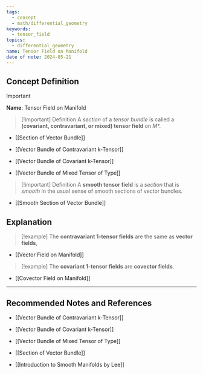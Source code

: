 ```yaml
---
tags:
  - concept
  - math/differential_geometry
keywords:
  - tensor_field
topics:
  - differential_geometry
name: Tensor Field on Manifold
date of note: 2024-05-21
---
```


## Concept Definition

>[!important]
>**Name**: Tensor Field on Manifold

>[!important] Definition
>A *section* of a *tensor bundle* is called a **(covariant, contravariant, or mixed) tensor field** on $M$*. 

- [[Section of Vector Bundle]]

- [[Vector Bundle of Contravariant k-Tensor]]
- [[Vector Bundle of Covariant k-Tensor]]
- [[Vector Bundle of Mixed Tensor of Type]]

>[!important] Definition
>A **smooth tensor field** is a *section* that is *smooth* in the usual sense of smooth sections of vector bundles. 

- [[Smooth Section of Vector Bundle]]


## Explanation

>[!example]
>The **contravariant $1$-tensor fields** are the same as **vector fields**, 

- [[Vector Field on Manifold]]


>[!example]
>The **covariant $1$-tensor fields** are **covector fields**.

- [[Covector Field on Manifold]]




-----------
##  Recommended Notes and References

- [[Vector Bundle of Contravariant k-Tensor]]
- [[Vector Bundle of Covariant k-Tensor]]
- [[Vector Bundle of Mixed Tensor of Type]]


- [[Section of Vector Bundle]]


- [[Introduction to Smooth Manifolds by Lee]]